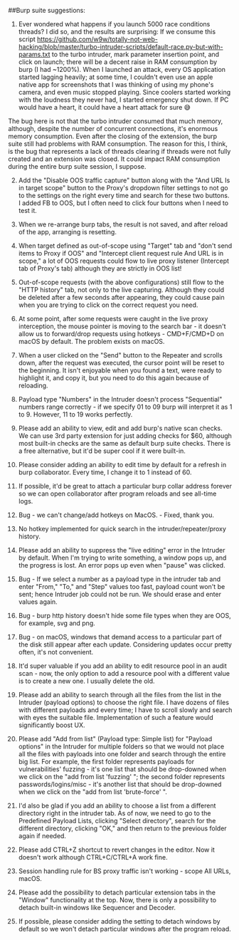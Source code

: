 ##Burp suite suggestions:

1) Ever wondered what happens if you launch 5000 race conditions threads? I did so, and the results are surprising:
If we consume this script https://github.com/w9w/totally-not-web-hacking/blob/master/turbo-intruder-scripts/default-race.py-but-with-params.txt to the turbo intruder, mark parameter insertion point, and click on launch; there will be a decent raise in RAM consumption by burp (I had ~1200%). When I launched an attack, every OS application started lagging heavily; at some time, I couldn't even use an apple native app for screenshots that I was thinking of using my phone's camera, and even music stopped playing. Since coolers started working with the loudness they never had, I started emergency shut down. If PC would have a heart, it could have a heart attack for sure 😅

The bug here is not that the turbo intruder consumed that much memory, although, despite the number of concurrent connections, it's enormous memory consumption. Even after the closing of the extension, the burp suite still had problems with RAM consumption. The reason for this, I think, is the bug that represents a lack of threads clearing if threads were not fully created and an extension was closed. It could impact RAM consumption during the entire burp suite session, I suppose.

2) Add the "Disable OOS traffic capture" button along with the "And URL Is in target scope" button to the Proxy's dropdown filter settings to not go to the settings on the right every time and search for these two buttons. I added FB to OOS, but I often need to click four buttons when I need to test it.

3) When we re-arrange burp tabs, the result is not saved, and after reload of the app, arranging is resetting.

4) When target defined as out-of-scope using "Target" tab and "don't send items to Proxy if OOS" and "Intercept client request rule And URL is in scope," a lot of OOS requests could flow to live proxy listener (Intercept tab of Proxy's tab) although they are strictly in OOS list!

5) Out-of-scope requests (with the above configurations) still flow to the "HTTP history" tab, not only to the live capturing. Although they could be deleted after a few seconds after appearing, they could cause pain when you are trying to click on the correct request you need.

6) At some point, after some requests were caught in the live proxy interception, the mouse pointer is moving to the search bar - it doesn't allow us to forward/drop requests using hotkeys - CMD+F/CMD+D on macOS by default. The problem exists on macOS.

7) When a user clicked on the "Send" button to the Repeater and scrolls down, after the request was executed, the cursor point will be reset to the beginning. It isn't enjoyable when you found a text, were ready to highlight it, and copy it, but you need to do this again because of reloading.

8) Payload type "Numbers" in the Intruder doesn't process "Sequential" numbers range correctly - if we specify 01 to 09 burp will interpret it as 1 to 9. However, 11 to 19 works perfectly.

9) Please add an ability to view, edit and add burp's native scan checks. We can use 3rd party extension for just adding checks for $60, although most built-in checks are the same as default burp suite checks. There is a free alternative, but it'd be super cool if it were built-in.

10) Please consider adding an ability to edit time by default for a refresh in burp collaborator. Every time, I change it to 1 instead of 60.

11) If possible, it'd be great to attach a particular burp collar address forever so we can open collaborator after program reloads and see all-time logs.

12) Bug - we can't change/add hotkeys on MacOS. - Fixed, thank you.

13) No hotkey implemented for quick search in the intruder/repeater/proxy history.

14) Please add an ability to suppress the "live editing" error in the Intruder by default. When I'm trying to write something, a window pops up, and the progress is lost. An error pops up even when "pause" was clicked.

15) Bug - If we select a number as a payload type in the intruder tab and enter "From," "To," and "Step" values too fast, payload count won't be sent; hence Intruder job could not be run. We should erase and enter values again.

16) Bug - burp http history doesn't hide some file types when they are OOS, for example, svg and png.

17) Bug - on macOS, windows that demand access to a particular part of the disk still appear after each update. Considering updates occur pretty often, it's not convenient.

18) It'd super valuable if you add an ability to edit resource pool in an audit scan - now, the only option to add a resource pool with a different value is to create a new one. I usually delete the old.

19) Please add an ability to search through all the files from the list in the Intruder (payload options) to choose the right file. I have dozens of files with different payloads and every time; I have to scroll slowly and search with eyes the suitable file. Implementation of such a feature would significantly boost UX.

20) Please add "Add from list" (Payload type: Simple list) for "Payload options" in the Intruder for multiple folders so that we would not place all the files with payloads into one folder and search through the entire big list. For example, the first folder represents payloads for vulnerabilities' fuzzing -  it's one list that should be drop-downed when we click on the "add from list 'fuzzing' "; the second folder represents passwords/logins/misc -  it's another list that should be drop-downed when we click on the "add from list 'brute-force' ".

21) I'd also be glad if you add an ability to choose a list from a different directory right in the intruder tab. As of now, we need to go to the Predefined Payload Lists, clicking "Select directory", search for the different directory, clicking "OK," and then return to the previous folder again if needed.

22) Please add CTRL+Z shortcut to revert changes in the editor. Now it doesn't work although CTRL+C/CTRL+A work fine.

23) Session handling rule for BS proxy traffic isn't working - scope All URLs, macOS.

24) Please add the possibility to detach particular extension tabs in the "Window" functionality at the top. Now, there is only a possibility to detach built-in windows like Sequencer and Decoder.

25) If possible, please consider adding the setting to detach windows by default so we won't detach particular windows after the program reload.
